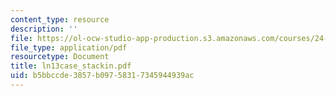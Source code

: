 ```yaml
---
content_type: resource
description: ''
file: https://ol-ocw-studio-app-production.s3.amazonaws.com/courses/24-951-introduction-to-syntax-fall-2003/b5bbccde3857b09758317345944939ac_ln13case_stackin.pdf
file_type: application/pdf
resourcetype: Document
title: ln13case_stackin.pdf
uid: b5bbccde-3857-b097-5831-7345944939ac
---
```

